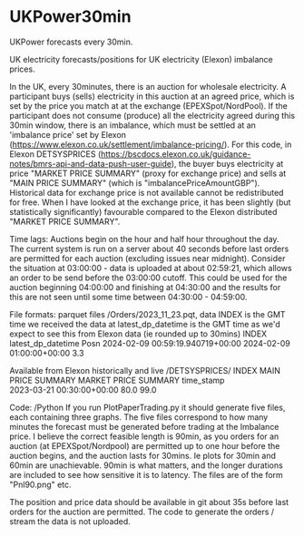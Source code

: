 # UKPower30min
UKPower forecasts every 30min.

UK electricity forecasts/positions for UK electricity (Elexon) imbalance prices.

In the UK, every 30minutes, there is an auction for wholesale electricity. A participant buys (sells) electricity in this auction at an agreed price, which is set by the price you match at at the exchange (EPEXSpot/NordPool). If the participant does not consume (produce) all the electricity agreed during this 30min window, there is an imbalance, which must be settled at an 'imbalance price' set by Elexon (https://www.elexon.co.uk/settlement/imbalance-pricing/). For this code, in Elexon DETSYSPRICES (https://bscdocs.elexon.co.uk/guidance-notes/bmrs-api-and-data-push-user-guide), the buyer buys electricity at price "MARKET PRICE SUMMARY" (proxy for exchange price) and sells at "MAIN PRICE SUMMARY" (which is "imbalancePriceAmountGBP"). Historical data for exchange price is not available cannot be redistributed for free. When I have looked at the exchange price, it has been slightly (but statistically significantly) favourable compared to the Elexon distributed "MARKET PRICE SUMMARY".

Time lags: Auctions begin on the hour and half hour throughout the day. The current system is run on a server about 40 seconds before last orders are permitted for each auction (excluding issues near midnight). Consider the situation at 03:00:00 - data is uploaded at about 02:59:21, which allows an order to be send before the 03:00:00 cutoff. This could be used for the auction beginning 04:00:00 and finishing at 04:30:00 and the results for this are not seen until some time between 04:30:00 - 04:59:00.

File formats: parquet files
/Orders/2023_11_23.pqt, data
INDEX is the GMT time we received the data at
latest_dp_datetime is the GMT time as we'd expect to see this from Elexon data (ie rounded up to 30mins)
INDEX                                       latest_dp_datetime   Posn
2024-02-09 00:59:19.940719+00:00 2024-02-09 01:00:00+00:00       3.3

Available from Elexon historically and live
/DETSYSPRICES/
INDEX                           MAIN PRICE SUMMARY  MARKET PRICE SUMMARY
time_stamp                                                         
2023-03-21 00:30:00+00:00                80.0                  99.0

Code: /Python
If you run PlotPaperTrading.py it should generate five files, each containing three graphs. The five files correspond to how many minutes the forecast must be generated before trading at the Imbalance price. I believe the correct feasible length is 90min, as you orders for an auction (at EPEXSpot/Nordpool) are permitted up to one hour before the auction begins, and the auction lasts for 30mins. Ie plots for 30min and 60min are unachievable. 90min is what matters, and the longer durations are included to see how sensitive it is to latency. The files are of the form "Pnl90.png" etc.

The position and price data should be available in git about 35s before last orders for the auction are permitted. The code to generate the orders / stream the data is not uploaded.
